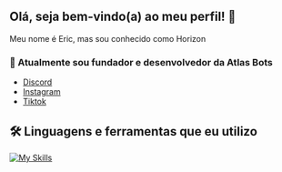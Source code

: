 ## Olá, seja bem-vindo(a) ao meu perfil! 👋

Meu nome é Eric, mas sou conhecido como Horizon

### 👑 Atualmente sou fundador e desenvolvedor da Atlas Bots
- [Discord](https://discord.gg/atlasbots)
- [Instagram](https://www.instagram.com/atlasbotsoficial/)
- [Tiktok](https://www.tiktok.com/@atlas_bots)
  
## 🛠️ Linguagens e ferramentas que eu utilizo
[![My Skills](https://skillicons.dev/icons?i=typescript,javascript,nodejs,vscode,discord,discordjs)](https://skillicons.dev)

<!--
[![My Skills](https://skillicons.dev/icons?i=discord,vscode)](https://skillicons.dev)
-->
